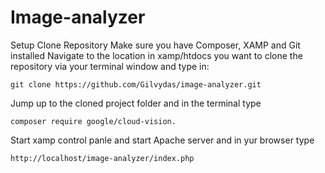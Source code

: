 # Image-analyzer


Setup
Clone Repository
Make sure you have Composer, XAMP and Git installed
Navigate to the location in xamp/htdocs you want to clone the repository via your terminal window and type in:

```
git clone https://github.com/Gilvydas/image-analyzer.git
```


Jump up to the cloned project folder and in the terminal type

```
composer require google/cloud-vision.
```

Start xamp control panle and start Apache server and in yur browser type 


```
http://localhost/image-analyzer/index.php
```
